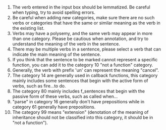 1. The verb entered in the input box should be lemmatized. Be careful when typing, try to avoid spelling errors.
2. Be careful when adding new categories, make sure there are no such verbs or categories that have the same or similar meaning as the verb in the existing list.
3. Verbs may have a polysemy, and the same verb may appear in more than one category. Please be cautious when annotation, and try to understand the meaning of the verb in the sentence.
4. There may be multiple verbs in a sentence, please select a verb that can indicate the main meaning of the sentence.
5. If you think that the sentence to be marked cannot represent a specific function, you can add it to the category 10 "not a function" category.
6. Generally, the verb with prefix 'un' can represent the meaning "cancel".
7. The category 14 are generally used in callback functions, this category mainly includes some sentences that begin with the active form of verbs, such as fire...to do.
8. The category 80 mainly includes f_sentences that begin with the passive form of these verbs, such as called when...
9. "parse" in category 16 generally don't have prepositions while in category 61 generally have prepositions.
10. The category 99 means "extension" (denotation of the meaning of inheritance should not be classified into this category, it should be in "not a function").